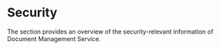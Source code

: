 <!-- loiobfbb1cd940f24302bdd9d8f82f660a14 -->

# Security

The section provides an overview of the security-relevant information of Document Management Service.

